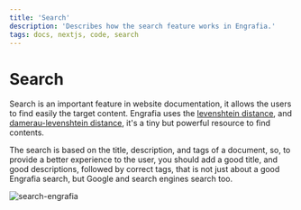 ```yaml
---
title: 'Search'
description: 'Describes how the search feature works in Engrafia.'
tags: docs, nextjs, code, search
---
```


# Search

Search is an important feature in website documentation, it allows the users to find easily the target content. Engrafia uses the [levenshtein distance](https://en.wikipedia.org/wiki/Levenshtein_distance), and [damerau-levenshtein distance](https://en.wikipedia.org/wiki/Damerau%E2%80%93Levenshtein_distance), it's a tiny but powerful resource to find contents.

The search is based on the title, description, and tags of a document, so, to provide a better experience to the user, you should add a good title, and good descriptions, followed by correct tags, that is not just about a good Engrafia search, but Google and search engines search too.

![search-engrafia](/imgs/search.gif)